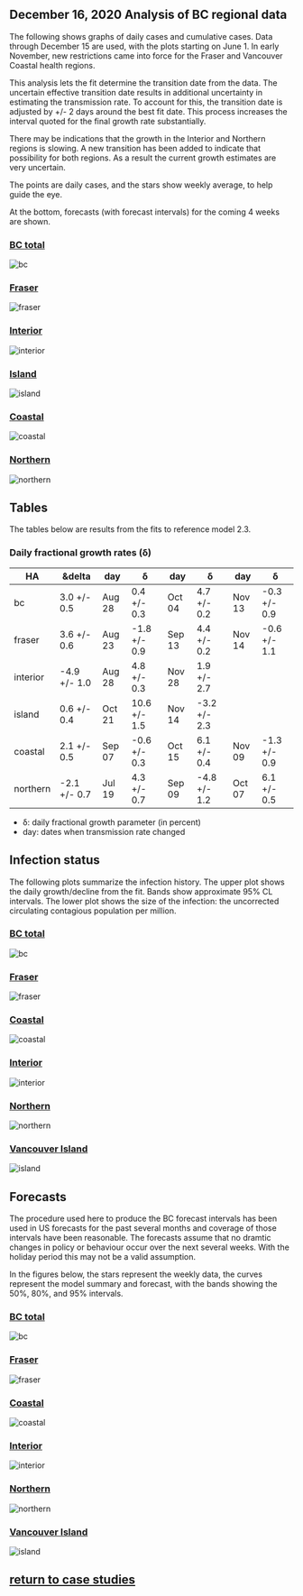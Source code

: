 ## December 16, 2020 Analysis of BC regional data

The following shows graphs of daily cases and cumulative cases. Data through December 15 are used,
with the plots starting on June 1.
In early November, new restrictions came into force for the Fraser and Vancouver Coastal health regions.

This analysis lets the fit determine the transition date from the data.
The uncertain effective transition date results in additional uncertainty in estimating the transmission rate.
To account for this, the transition date is adjusted by +/- 2 days around the best fit date.
This process increases the interval quoted for the final growth rate substantially.

There may be indications that the growth in the Interior and Northern regions is slowing.
A new transition has been added to indicate that possibility for both regions.
As a result the current growth estimates
are very uncertain.

The points are daily cases, and the stars show weekly average, to help guide the eye.

At the bottom, forecasts (with forecast intervals) for the coming 4 weeks are shown. 

### [BC total](img/bc_2_3_1216.pdf)

![bc](img/bc_2_3_1216.png)

### [Fraser](img/fraser_2_3_1216.pdf)

![fraser](img/fraser_2_3_1216.png)

### [Interior](img/interior_2_3_1216.pdf)

![interior](img/interior_2_3_1216.png)

### [Island](img/island_2_3_1216.pdf)

![island](img/island_2_3_1216.png)

### [Coastal](img/coastal_2_3_1216.pdf)

![coastal](img/coastal_2_3_1216.png)

### [Northern](img/northern_2_3_1216.pdf)

![northern](img/northern_2_3_1216.png)

## Tables

The tables below are results from the fits to reference model 2.3.

### Daily fractional growth rates (&delta;)

HA| &delta | day | &delta; | day | &delta; | day | &delta;
---|---|---|---|---|---|---|---
bc| 3.0 +/-  0.5|Aug 28| 0.4 +/-  0.3|Oct 04| 4.7 +/-  0.2|Nov 13|-0.3 +/-  0.9
fraser| 3.6 +/-  0.6|Aug 23|-1.8 +/-  0.9|Sep 13| 4.4 +/-  0.2|Nov 14|-0.6 +/-  1.1
interior|-4.9 +/-  1.0|Aug 28| 4.8 +/-  0.3|Nov 28| 1.9 +/-  2.7
island| 0.6 +/-  0.4|Oct 21| 10.6 +/-  1.5|Nov 14|-3.2 +/-  2.3
coastal| 2.1 +/-  0.5|Sep 07|-0.6 +/-  0.3|Oct 15| 6.1 +/-  0.4|Nov 09|-1.3 +/-  0.9
northern|-2.1 +/-  0.7|Jul 19| 4.3 +/-  0.7|Sep 09|-4.8 +/-  1.2|Oct 07| 6.1 +/-  0.5|Nov 28|-0.9 +/-  3.0

* &delta;: daily fractional growth parameter (in percent)
* day: dates when transmission rate changed

## Infection status

The following plots summarize the infection history.
The upper plot shows the daily growth/decline from the fit. Bands show approximate 95% CL intervals.
The lower plot shows the size of the infection: the uncorrected circulating contagious population per
million.

### [BC total](img/bc-summary.pdf)

![bc](img/bc-summary.png)

### [Fraser](img/fraser-summary.pdf)

![fraser](img/fraser-summary.png)

### [Coastal](img/coastal-summary.pdf)

![coastal](img/coastal-summary.png)

### [Interior](img/interior-summary.pdf)

![interior](img/interior-summary.png)

### [Northern](img/northern-summary.pdf)

![northern](img/northern-summary.png)

### [Vancouver Island](img/island-summary.pdf)

![island](img/island-summary.png)

## Forecasts

The procedure used here to produce the BC forecast intervals has
been used in US forecasts for the past several months and coverage of those intervals have been reasonable.
The forecasts assume that no dramtic changes in policy or behaviour occur over the next several weeks.
With the holiday period this may not be a valid assumption.

In the figures below, the stars represent the weekly data,
the curves represent the model summary and forecast,
with the bands showing the 50%, 80%, and 95% intervals.

### [BC total](img/bc-forecast.pdf)

![bc](img/bc-forecast.png)

### [Fraser](img/fraser-forecast.pdf)

![fraser](img/fraser-forecast.png)

### [Coastal](img/coastal-forecast.pdf)

![coastal](img/coastal-forecast.png)

### [Interior](img/interior-forecast.pdf)

![interior](img/interior-forecast.png)

### [Northern](img/northern-forecast.pdf)

![northern](img/northern-forecast.png)

### [Vancouver Island](img/island-forecast.pdf)

![island](img/island-forecast.png)

## [return to case studies](../index.md)

